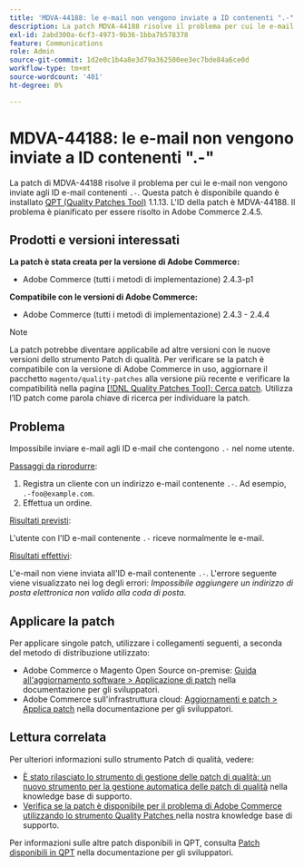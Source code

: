 ```yaml
---
title: 'MDVA-44188: le e-mail non vengono inviate a ID contenenti ".-"'
description: La patch MDVA-44188 risolve il problema per cui le e-mail non vengono inviate agli ID e-mail contenenti `.-". Questa patch è disponibile quando è installato [Quality Patches Tool (QPT)](/help/announcements/adobe-commerce-announcements/magento-quality-patches-released-new-tool-to-self-serve-quality-patches.md) 1.1.13. L'ID della patch è MDVA-44188. Il problema è pianificato per essere risolto in Adobe Commerce 2.4.5.
exl-id: 2abd300a-6cf3-4973-9b36-1bba7b578378
feature: Communications
role: Admin
source-git-commit: 1d2e0c1b4a8e3d79a362500ee3ec7bde84a6ce0d
workflow-type: tm+mt
source-wordcount: '401'
ht-degree: 0%

---
```


# MDVA-44188: le e-mail non vengono inviate a ID contenenti &quot;.-&quot;

La patch di MDVA-44188 risolve il problema per cui le e-mail non vengono inviate agli ID e-mail contenenti `.-`. Questa patch è disponibile quando è installato [QPT (Quality Patches Tool)](/help/announcements/adobe-commerce-announcements/magento-quality-patches-released-new-tool-to-self-serve-quality-patches.md) 1.1.13. L&#39;ID della patch è MDVA-44188. Il problema è pianificato per essere risolto in Adobe Commerce 2.4.5.

## Prodotti e versioni interessati

**La patch è stata creata per la versione di Adobe Commerce:**

* Adobe Commerce (tutti i metodi di implementazione) 2.4.3-p1

**Compatibile con le versioni di Adobe Commerce:**

* Adobe Commerce (tutti i metodi di implementazione) 2.4.3 - 2.4.4

>[!NOTE]
>
>La patch potrebbe diventare applicabile ad altre versioni con le nuove versioni dello strumento Patch di qualità. Per verificare se la patch è compatibile con la versione di Adobe Commerce in uso, aggiornare il pacchetto `magento/quality-patches` alla versione più recente e verificare la compatibilità nella pagina [[!DNL Quality Patches Tool]: Cerca patch](https://devdocs.magento.com/quality-patches/tool.html#patch-grid). Utilizza l’ID patch come parola chiave di ricerca per individuare la patch.

## Problema

Impossibile inviare e-mail agli ID e-mail che contengono `.-` nel nome utente.

<u>Passaggi da riprodurre</u>:

1. Registra un cliente con un indirizzo e-mail contenente `.-`. Ad esempio, `.-foo@example.com`.
1. Effettua un ordine.

<u>Risultati previsti</u>:

L&#39;utente con l&#39;ID e-mail contenente `.-` riceve normalmente le e-mail.

<u>Risultati effettivi</u>:

L&#39;e-mail non viene inviata all&#39;ID e-mail contenente `.-`. L&#39;errore seguente viene visualizzato nei log degli errori: *Impossibile aggiungere un indirizzo di posta elettronica non valido alla coda di posta*.

## Applicare la patch

Per applicare singole patch, utilizzare i collegamenti seguenti, a seconda del metodo di distribuzione utilizzato:

* Adobe Commerce o Magento Open Source on-premise: [Guida all&#39;aggiornamento software > Applicazione di patch](https://devdocs.magento.com/guides/v2.4/comp-mgr/patching/mqp.html) nella documentazione per gli sviluppatori.
* Adobe Commerce sull&#39;infrastruttura cloud: [Aggiornamenti e patch > Applica patch](https://devdocs.magento.com/cloud/project/project-patch.html) nella documentazione per gli sviluppatori.

## Lettura correlata

Per ulteriori informazioni sullo strumento Patch di qualità, vedere:

* [È stato rilasciato lo strumento di gestione delle patch di qualità: un nuovo strumento per la gestione automatica delle patch di qualità](/help/announcements/adobe-commerce-announcements/magento-quality-patches-released-new-tool-to-self-serve-quality-patches.md) nella knowledge base di supporto.
* [Verifica se la patch è disponibile per il problema di Adobe Commerce utilizzando lo strumento Quality Patches ](/help/support-tools/patches-available-in-qpt-tool/check-patch-for-magento-issue-with-magento-quality-patches.md) nella nostra knowledge base di supporto.

Per informazioni sulle altre patch disponibili in QPT, consulta [Patch disponibili in QPT](https://devdocs.magento.com/quality-patches/tool.html#patch-grid) nella documentazione per gli sviluppatori.
